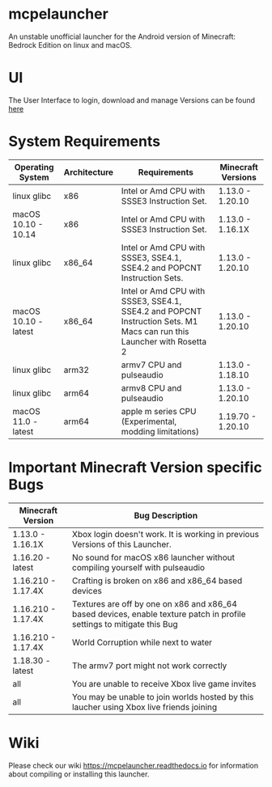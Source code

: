 # mcpelauncher

An unstable unofficial launcher for the Android version of Minecraft: Bedrock Edition on linux and macOS.

# UI

The User Interface to login, download and manage Versions can be found [here](https://github.com/minecraft-linux/mcpelauncher-ui-manifest)

# System Requirements

Operating System|Architecture|Requirements|Minecraft Versions
---|---|---|---
linux glibc|x86|Intel or Amd CPU with SSSE3 Instruction Set.|1.13.0 - 1.20.10
macOS 10.10 - 10.14|x86|Intel or Amd CPU with SSSE3 Instruction Set.|1.13.0 - 1.16.1X
linux glibc|x86_64|Intel or Amd CPU with SSSE3, SSE4.1, SSE4.2 and POPCNT Instruction Sets.|1.13.0 - 1.20.10
macOS 10.10 - latest|x86_64|Intel or Amd CPU with SSSE3, SSE4.1, SSE4.2 and POPCNT Instruction Sets. M1 Macs can run this Launcher with Rosetta 2|1.13.0 - 1.20.10
linux glibc|arm32|armv7 CPU and pulseaudio|1.13.0 - 1.18.10
linux glibc|arm64|armv8 CPU and pulseaudio|1.13.0 - 1.20.10
macOS 11.0 - latest|arm64|apple m series CPU (Experimental, modding limitations)|1.19.70 - 1.20.10

# Important Minecraft Version specific Bugs

Minecraft Version|Bug Description
---|---
1.13.0 - 1.16.1X|Xbox login doesn't work. It is working in previous Versions of this Launcher.
1.16.20 - latest|No sound for macOS x86 launcher without compiling yourself with pulseaudio
1.16.210 - 1.17.4X|Crafting is broken on x86 and x86_64 based devices
1.16.210 - 1.17.4X|Textures are off by one on x86 and x86_64 based devices, enable texture patch in profile settings to mitigate this Bug
1.16.210 - 1.17.4X|World Corruption while next to water
1.18.30 - latest|The armv7 port might not work correctly
all|You are unable to receive Xbox live game invites
all|You may be unable to join worlds hosted by this laucher using Xbox live friends joining

# Wiki

Please check our wiki https://mcpelauncher.readthedocs.io for information about compiling or installing this launcher.
